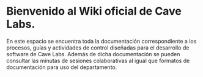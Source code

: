 # Bienvenido al Wiki oficial de Cave Labs.
En este espacio se encuentra toda la documentación correspondiente a los procesos, guías y actividades de control diseñadas para el desarrollo de software de Cave Labs. Además de dicha documentación se pueden consultar las minutas de sesiones colaborativas al igual que formatos de documentación para uso del departamento.
